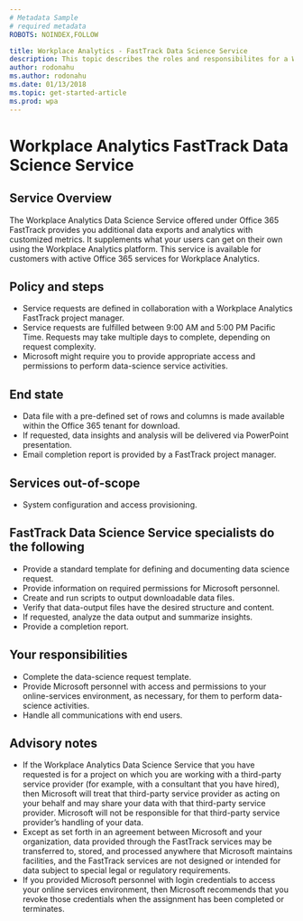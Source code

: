 ```yaml
---
# Metadata Sample
# required metadata
ROBOTS: NOINDEX,FOLLOW

title: Workplace Analytics - FastTrack Data Science Service
description: This topic describes the roles and responsibilites for a Workplace Analytics data science service project. 
author: rodonahu
ms.author: rodonahu
ms.date: 01/13/2018
ms.topic: get-started-article
ms.prod: wpa
---
```


# Workplace Analytics FastTrack Data Science Service

## Service Overview

The Workplace Analytics Data Science Service offered under Office 365 FastTrack provides you additional data exports and analytics with customized metrics. It supplements what your users can get on their own using the Workplace Analytics platform. This service is available for customers with active Office 365 services for Workplace Analytics.

## Policy and steps

 * Service requests are defined in collaboration with a Workplace Analytics FastTrack project manager.
 * Service requests are fulfilled between 9:00 AM and 5:00 PM Pacific Time. Requests may take multiple days to complete, depending on request complexity.
 * Microsoft might require you to provide appropriate access and permissions to perform data-science service activities.

## End state

 * Data file with a pre-defined set of rows and columns is made available within the Office 365 tenant for download.
 * If requested, data insights and analysis will be delivered via PowerPoint presentation.
 * Email completion report is provided by a FastTrack project manager.

## Services out-of-scope

 * System configuration and access provisioning.

## FastTrack Data Science Service specialists do the following

 * Provide a standard template for defining and documenting data science request.
 * Provide information on required permissions for Microsoft personnel.
 * Create and run scripts to output downloadable data files.
 * Verify that data-output files have the desired structure and content.
 * If requested, analyze the data output and summarize insights.
 * Provide a completion report.

## Your responsibilities

 * Complete the data-science request template.
 * Provide Microsoft personnel with access and permissions to your online-services environment, as necessary, for them to perform data-science activities.
 * Handle all communications with end users.

## Advisory notes

 * If the Workplace Analytics Data Science Service that you have requested is for a project on which you are working with a third-party service provider (for example, with a consultant that you have hired), then Microsoft will treat that third-party service provider as acting on your behalf and may share your data with that third-party service provider. Microsoft will not be responsible for that third-party service provider’s handling of your data.
 * Except as set forth in an agreement between Microsoft and your organization, data provided through the FastTrack services may be transferred to, stored, and processed anywhere that Microsoft maintains facilities, and the FastTrack services are not designed or intended for data subject to special legal or regulatory requirements.
 * If you provided Microsoft personnel with login credentials to access your online services environment, then Microsoft recommends that you revoke those credentials when the assignment has been completed or terminates.

